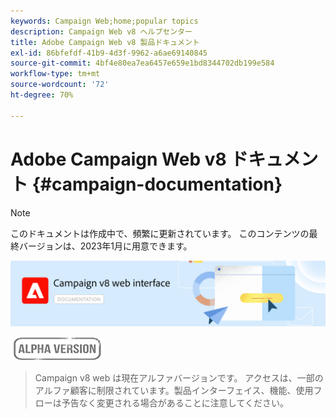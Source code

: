 ```yaml
---
keywords: Campaign Web;home;popular topics
description: Campaign Web v8 ヘルプセンター
title: Adobe Campaign Web v8 製品ドキュメント
exl-id: 86bfefdf-41b9-4d3f-9962-a6ae69140845
source-git-commit: 4bf4e80ea7ea6457e659e1bd8344702db199e584
workflow-type: tm+mt
source-wordcount: '72'
ht-degree: 70%

---
```


# Adobe Campaign Web v8 ドキュメント {#campaign-documentation}

>[!NOTE]
>
>このドキュメントは作成中で、頻繁に更新されています。 このコンテンツの最終バージョンは、2023年1月に用意できます。

![](assets/do-not-localize/banner-documentationv8.png)

![](assets/do-not-localize/badge.png)

>Campaign v8 web は現在アルファバージョンです。 アクセスは、一部のアルファ顧客に制限されています。製品インターフェイス、機能、使用フローは予告なく変更される場合があることに注意してください。
